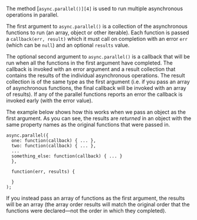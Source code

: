 The method [`async.parallel()][4]` is used to run multiple asynchronous operations in parallel.

The first argument to `async.parallel()` is a collection of the asynchronous functions to run (an array, object or other iterable). Each function is passed a `callback(err, result)` which it must call on completion with an error `err` (which can be `null`) and an optional `results` value.

The optional second argument to  `async.parallel()` is a callback that will be run when all the functions in the first argument have completed. The callback is invoked with an error argument and a result collection that contains the results of the individual asynchronous operations. The result collection is of the same type as the first argument (i.e. if you pass an array of asynchronous functions, the final callback will be invoked with an array of results). If any of the parallel functions reports an error the callback is invoked early (with the error value).

The example below shows how this works when we pass an object as the first argument. As you can see, the results are _returned_ in an object with the same property names as the original functions that were passed in.
    
    
    async.parallel({ 
      one: function(callback) { ... },
      two: function(callback) { ... },
      ...
      something_else: function(callback) { ... }
      }, 
      
      function(err, results) {
        
      }
    );

If you instead pass an array of functions as the first argument, the results will be an array (the array order results will match the original order that the functions were declared—not the order in which they completed).

